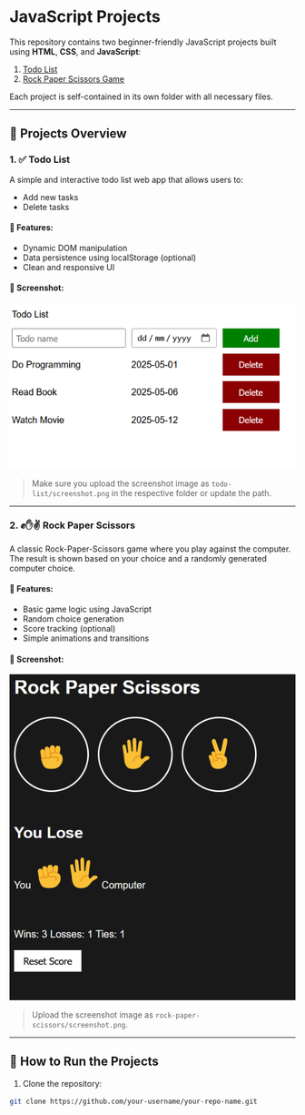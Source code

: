 # JavaScript Projects

This repository contains two beginner-friendly JavaScript projects built using **HTML**, **CSS**, and **JavaScript**:

1. [Todo List](./todo-list)
2. [Rock Paper Scissors Game](./rock-paper-scissors)

Each project is self-contained in its own folder with all necessary files.

---

## 📁 Projects Overview

### 1. ✅ Todo List

A simple and interactive todo list web app that allows users to:
- Add new tasks
- Delete tasks

#### 🔧 Features:
- Dynamic DOM manipulation
- Data persistence using localStorage (optional)
- Clean and responsive UI

#### 📸 Screenshot:
![Todo List Screenshot](./todo-list/screenshot.png)

> Make sure you upload the screenshot image as `todo-list/screenshot.png` in the respective folder or update the path.

---

### 2. ✊✋✌️ Rock Paper Scissors

A classic Rock-Paper-Scissors game where you play against the computer. The result is shown based on your choice and a randomly generated computer choice.

#### 🔧 Features:
- Basic game logic using JavaScript
- Random choice generation
- Score tracking (optional)
- Simple animations and transitions

#### 📸 Screenshot:
![Rock Paper Scissors Screenshot](./rock-paper-scissors/screenshot.png)

> Upload the screenshot image as `rock-paper-scissors/screenshot.png`.

---

## 🚀 How to Run the Projects

1. Clone the repository:

```bash
git clone https://github.com/your-username/your-repo-name.git
